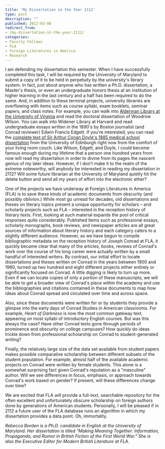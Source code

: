 ```yaml
---
title: 'My Dissertation in the Year 2112'
type: post
description: ""
published: 2012-03-06
redirect_from: 
- /my-dissertation-in-the-year-2112/
categories:
- Faculty Fellows
- FLA
- Foreign Literatures in America
- Research
---
```

I am defending my dissertation this semester. When I have successfully completed this task, I will be required by the University of Maryland to submit a copy of it to be held in perpetuity by the university's library system. In fact, just about anyone who has written a Ph.D. dissertation, a Master's thesis, or even an undergraduate honors thesis at an institution of higher learning in the last century and a half has been required to do the same. And, in addition to these terminal projects, university libraries are overflowing with items such as course syllabi, exam booklets, seminar papers, and class notes. For example, you can walk into [Alderman Library at the University of Virginia](http://www.library.virginia.edu/) and read the doctoral dissertation of Woodrow Wilson. You can walk into Widener Library at Harvard and read undergraduate essays written in the 1890's by Boston journalist (and Conrad reviewer) Edwin Francis Edgett. If you're interested, you can read the [complete text of Sir Arthur Conan Doyle's 1885 medical school dissertation](http://www.thesesalive.ac.uk/ta_exemplary_theses.shtml) from the University of Edinburgh right now from the comfort of your living room couch. Like Wilson, Edgett, and Doyle, I could become famous enough during my lifetime that a person one hundred years from now will read my dissertation in order to divine from its pages the nascent genius of my later ideas. However, if I don't make it to the realm of the extreme noteworthy, will anybody be interested in reading my dissertation in 2112? Will some future librarian at the University of Maryland quietly hit the delete button and send all my years of effort into the electronic ether?

One of the projects we have underway at Foreign Literatures in America (FLA) is to save these kinds of academic documents from obscurity (and possibly oblivion.) While most go unread for decades, old dissertations and theses on literary topics present a unique opportunity for scholars – and scholarly projects such as FLA – interested in the reception history of literary texts. First, looking at such material expands the pool of critical responses quite considerably. Published items such as professional essays, scholarly monographs, book reviews, and newspaper articles are all great sources of information about literary history and each category caters to a slightly different audience. However, as we have begun to compile bibliographic metadata on the reception history of Joseph Conrad at FLA, it quickly became clear that many of the articles, books, reviews of Conrad's work over the course of his long career were actually written by a small handful of interested writers. By contrast, our initial effort to locate dissertations and theses written on Conrad in the years between 1900 and 1960, turned up two hundred and eight different projects either entirely or significantly focused on Conrad. A little digging is likely to turn up more. Even if we can locate copies of only a portion of these manuscripts, we will be able to get a broader view of Conrad's place within the academy and use the bibliographies and citations contained in these documents to map how ideas about Conrad spread and circulated over time and across space.

Also, since these documents were written for or by students they provide a glimpse into the early days of Conrad Studies in American classrooms. For example, _Heart of Darkness_ is now the most common gateway text, appearing on most syllabi of introductory English courses. But was this always the case? Have other Conrad texts gone through periods of prominence and obscurity on college campuses? How quickly do ideas trickle down from professional scholarship on Conrad to student-generated writing?

Finally, the relatively large size of the data set available from student papers makes possible comparative scholarship between different subsets of the student population. For example, almost half of the available academic projects on Conrad were written by female students. This alone is a somewhat surprising fact given Conrad's reputation as a "masculine" author. Will we see differences in focus, emphasis, or approach towards Conrad's work based on gender? If present, will these differences change over time?

We are excited that FLA will provide a full-text, searchable repository for the often excellent and unfortunately obscure scholarship on foreign authors done by generations of American students. Personally, I will be pleased if in 2112 a future user of the FLA database runs an algorithm in which my dissertation provides a data point. Oh, immortality.

_Rebecca Borden is a Ph.D. candidate in English at the University of Maryland. Her dissertation is titled "Making Meaning Together: Information, Propaganda, and Rumor in British Fiction of the First World War." She is also the Executive Editor for Modern British Literature at FLA._
